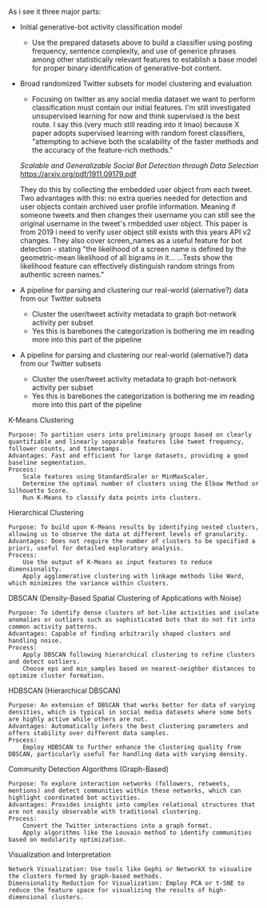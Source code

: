 As i see it three major parts:

- Initial generative-bot activity classification model
    - Use the prepared datasets above to build a classifier using posting frequency, sentence complexity, and use of generice phrases among other statistically relevant features to establish a base model for proper binary identification of generative-bot content. 

- Broad randomized Twitter subsets for model clustering and evaluation
    - Focusing on twitter as any social media dataset we want to perform classification must contain our initial features. I'm still investigated unsupervised learning for now and think supervised is the best route. I say this (very much still reading into it lmao) because X paper adopts supervised learning with random forest classifiers, "attempting to achieve both the scalability of the faster methods and the accuracy of the feature-rich methods."

    *Scalable and Generalizable Social Bot Detection through Data Selection* https://arxiv.org/pdf/1911.09179.pdf

    They do this by collecting the embedded user object from each tweet. Two advantages with this: no extra queries needed for detection and user objects contain archived user profile information. Meaning if someone tweets and then changes their username you can still see the original username in the tweet's rmbedded user object. This paper is from 2019 i need to verify user object still exists with this years API v2 changes. They also cover screen_names as a useful feature for bot detection - stating "the likelihood of a screen name is defined by the geometric-mean likelihood of all bigrams in it... ...Tests show the likelihood feature can effectively distinguish random strings from authentic screen names."

- A pipeline for parsing and clustering our real-world (alernative?) data from our Twitter subsets
    - Cluster the user/tweet activity metadata to graph bot-network activity per subset
    - Yes this is barebones the categorization is bothering me im reading more into this part of the pipeline


- A pipeline for parsing and clustering our real-world (alernative?) data from our Twitter subsets
    - Cluster the user/tweet activity metadata to graph bot-network activity per subset
    - Yes this is barebones the categorization is bothering me im reading more into this part of the pipeline


K-Means Clustering

    Purpose: To partition users into preliminary groups based on clearly quantifiable and linearly separable features like tweet frequency, follower counts, and timestamps.
    Advantages: Fast and efficient for large datasets, providing a good baseline segmentation.
    Process:
        Scale features using StandardScaler or MinMaxScaler.
        Determine the optimal number of clusters using the Elbow Method or Silhouette Score.
        Run K-Means to classify data points into clusters.

Hierarchical Clustering

    Purpose: To build upon K-Means results by identifying nested clusters, allowing us to observe the data at different levels of granularity.
    Advantages: Does not require the number of clusters to be specified a priori, useful for detailed exploratory analysis.
    Process:
        Use the output of K-Means as input features to reduce dimensionality.
        Apply agglomerative clustering with linkage methods like Ward, which minimizes the variance within clusters.

DBSCAN (Density-Based Spatial Clustering of Applications with Noise)

    Purpose: To identify dense clusters of bot-like activities and isolate anomalies or outliers such as sophisticated bots that do not fit into common activity patterns.
    Advantages: Capable of finding arbitrarily shaped clusters and handling noise.
    Process:
        Apply DBSCAN following hierarchical clustering to refine clusters and detect outliers.
        Choose eps and min_samples based on nearest-neighbor distances to optimize cluster formation.

HDBSCAN (Hierarchical DBSCAN)

    Purpose: An extension of DBSCAN that works better for data of varying densities, which is typical in social media datasets where some bots are highly active while others are not.
    Advantages: Automatically infers the best clustering parameters and offers stability over different data samples.
    Process:
        Employ HDBSCAN to further enhance the clustering quality from DBSCAN, particularly useful for handling data with varying density.

Community Detection Algorithms (Graph-Based)

    Purpose: To explore interaction networks (followers, retweets, mentions) and detect communities within these networks, which can highlight coordinated bot activities.
    Advantages: Provides insights into complex relational structures that are not easily observable with traditional clustering.
    Process:
        Convert the Twitter interactions into a graph format.
        Apply algorithms like the Louvain method to identify communities based on modularity optimization.

Visualization and Interpretation

    Network Visualization: Use tools like Gephi or NetworkX to visualize the clusters formed by graph-based methods.
    Dimensionality Reduction for Visualization: Employ PCA or t-SNE to reduce the feature space for visualizing the results of high-dimensional clusters.